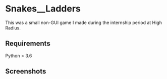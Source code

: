 # Snakes__Ladders
This was a small non-GUI game I made during the internship period at High Radius.

## Requirements
Python > 3.6

## Screenshots

